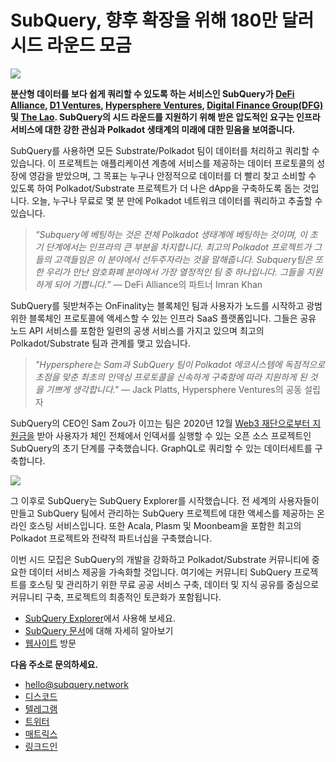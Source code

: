 # SubQuery, 향후 확장을 위해 180만 달러 시드 라운드 모금

![](https://miro.medium.com/max/1400/0*CrM8-LKRt3slWAsN)

**분산형 데이터를 보다 쉽게 쿼리할 수 있도록 하는 서비스인 SubQuery가 [DeFi Alliance](https://defialliance.co/), [D1 Ventures](https://d1.ventures/), [Hypersphere Ventures](https://hypersphere.ventures/), [Digital Finance Group(DFG)](https://www.dfg.group/) 및 [The Lao](https://www.thelao.io/). SubQuery의 시드 라운드를 지원하기 위해 받은 압도적인 요구는 인프라 서비스에 대한 강한 관심과 Polkadot 생태계의 미래에 대한 믿음을 보여줍니다.**

SubQuery를 사용하면 모든 Substrate/Polkadot 팀이 데이터를 처리하고 쿼리할 수 있습니다. 이 프로젝트는 애플리케이션 계층에 서비스를 제공하는 데이터 프로토콜의 성장에 영감을 받았으며, 그 목표는 누구나 안정적으로 데이터를 더 빨리 찾고 소비할 수 있도록 하여 Polkadot/Substrate 프로젝트가 더 나은 dApp을 구축하도록 돕는 것입니다. 오늘, 누구나 무료로 몇 분 만에 Polkadot 네트워크 데이터를 쿼리하고 추출할 수 있습니다.

> _“Subquery에 베팅하는 것은 전체 Polkadot 생태계에 베팅하는 것이며, 이 초기 단계에서는 인프라의 큰 부분을 차지합니다. 최고의 Polkadot 프로젝트가 그들의 고객들임은 이 분야에서 선두주자라는 것을 말해줍니다. Subquery팀은 또한 우리가 만난 암호화폐 분야에서 가장 열정적인 팀 중 하나입니다. 그들을 지원하게 되어 기쁩니다.”_ — DeFi Alliance의 파트너 Imran Khan

SubQuery를 뒷받쳐주는 OnFinality는 블록체인 팀과 사용자가 노드를 시작하고 광범위한 블록체인 프로토콜에 액세스할 수 있는 인프라 SaaS 플랫폼입니다. 그들은 공유 노드 API 서비스를 포함한 일련의 공생 서비스를 가지고 있으며 최고의 Polkadot/Substrate 팀과 관계를 맺고 있습니다.

> _"Hypersphere는 Sam과 SubQuery 팀이 Polkadot 에코시스템에 독점적으로 초점을 맞춘 최초의 인덱싱 프로토콜을 신속하게 구축함에 따라 지원하게 된 것을 기쁘게 생각합니다."_ — Jack Platts, Hypersphere Ventures의 공동 설립자

SubQuery의 CEO인 Sam Zou가 이끄는 팀은 2020년 12월 [Web3 재단으로부터 지원금을](./20210207-SubQuery-Delivers-Its-Open-Source-SDK-Following-a-Web3-Foundation-Grant.md) 받아 사용자가 체인 전체에서 인덱서를 실행할 수 있는 오픈 소스 프로젝트인 SubQuery의 초기 단계를 구축했습니다. GraphQL로 쿼리할 수 있는 데이터세트를 구축합니다.

![](https://miro.medium.com/max/1000/0*kjspGYRr_BtMk015)

그 이후로 SubQuery는 SubQuery Explorer를 시작했습니다. 전 세계의 사용자들이 만들고 SubQuery 팀에서 관리하는 SubQuery 프로젝트에 대한 액세스를 제공하는 온라인 호스팅 서비스입니다. 또한 Acala, Plasm 및 Moonbeam을 포함한 최고의 Polkadot 프로젝트와 전략적 파트너십을 구축했습니다.

이번 시드 모집은 SubQuery의 개발을 강화하고 Polkadot/Substrate 커뮤니티에 중요한 데이터 서비스 제공을 가속화할 것입니다. 여기에는 커뮤니티 SubQuery 프로젝트를 호스팅 및 관리하기 위한 무료 공공 서비스 구축, 데이터 및 지식 공유를 중심으로 커뮤니티 구축, 프로젝트의 최종적인 토큰화가 포함됩니다.

- [SubQuery Explorer](https://explorer.subquery.network/)에서 사용해 보세요.
- [SubQuery 문서](https://doc.subquery.network/)에 대해 자세히 알아보기
- [웹사이트](https://subquery.network/) 방문

**다음 주소로 문의하세요.**

- [hello@subquery.network](mailto:hello@subquery.network)
- [디스코드](https://discord.com/invite/78zg8aBSMG)
- [텔레그램](https://t.me/subquerynetwork)
- [트위터](https://twitter.com/subquerynetwork)
- [매트릭스](https://matrix.to/#/#subquery:matrix.org)
- [링크드인](https://www.linkedin.com/company/subquery)
